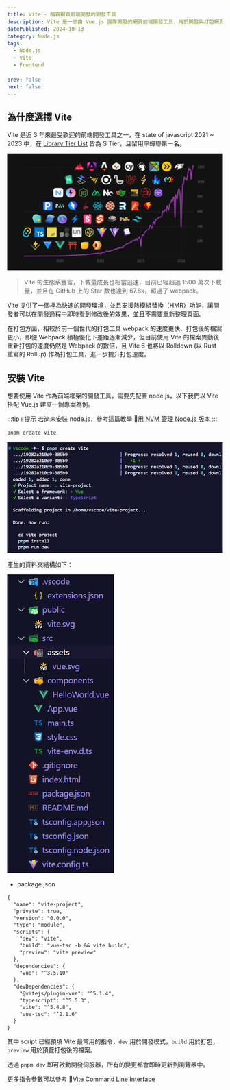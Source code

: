 ```yaml
---
title: Vite - 稱霸網頁前端開發的開發工具
description: Vite 是一個由 Vue.js 團隊開發的網頁前端開發工具，用於開發與打包網頁前端專案。
datePublished: 2024-10-13
category: Node.js
tags:
  - Node.js
  - Vite
  - Frontend

prev: false
next: false
---
```


## 為什麼選擇 Vite

Vite 是近 3 年來最受歡迎的前端開發工具之一，在 state of javascript 2021 ~ 2023 中，在 [Library Tier List](https://2023.stateofjs.com/en-US/libraries/#tier_list) 皆為 S Tier，且留用率蟬聯第一名。

![alt text](image.png)

> Vite 的生態系豐富，下載量成長也相當迅速，目前已經超過 1500 萬次下載量，並且在 GitHub 上的 Star 數也達到 67.8k，超過了 webpack。

Vite 提供了一個極為快速的開發環境，並且支援熱模組替換（HMR）功能，讓開發者可以在開發過程中即時看到修改後的效果，並且不需要重新整理頁面。

在打包方面，相較於前一個世代的打包工具 webpack 的速度更快、打包後的檔案更小，即便 Webpack 積極優化下差距逐漸減少，但目前使用 Vite 的檔案異動後重新打包的速度仍然是 Webpack 的數倍，且 Vite 6 也將以 Rolldown (以 Rust 重寫的 Rollup) 作為打包工具，進一步提升打包速度。

## 安裝 Vite

想要使用 Vite 作為前端框架的開發工具，需要先配置 node.js，以下我們以 Vite 搭配 Vue.js 建立一個專案為例。

:::tip ℹ️ 提示
若尚未安裝 node.js，參考這篇教學 [📝用 NVM 管理 Node.js 版本
](/nodejs/nvm)
:::

```bash
pnpm create vite
```

![alt text](image-1.png)

產生的資料夾結構如下：

![alt text](image-2.png)

- package.json

```json:line-numbers {6-10}
{
  "name": "vite-project",
  "private": true,
  "version": "0.0.0",
  "type": "module",
  "scripts": {
    "dev": "vite",
    "build": "vue-tsc -b && vite build",
    "preview": "vite preview"
  },
  "dependencies": {
    "vue": "^3.5.10"
  },
  "devDependencies": {
    "@vitejs/plugin-vue": "^5.1.4",
    "typescript": "^5.5.3",
    "vite": "^5.4.8",
    "vue-tsc": "^2.1.6"
  }
}
```

其中 script 已經預填 Vite 最常用的指令，`dev` 用於開發模式，`build` 用於打包，`preview` 用於預覽打包後的檔案。

透過 `pnpm dev` 即可啟動開發伺服器，所有的變更都會即時更新到瀏覽器中。

更多指令參數可以參考 [🔗Vite Command Line Interface](https://vite.dev/guide/cli#command-line-interface)
